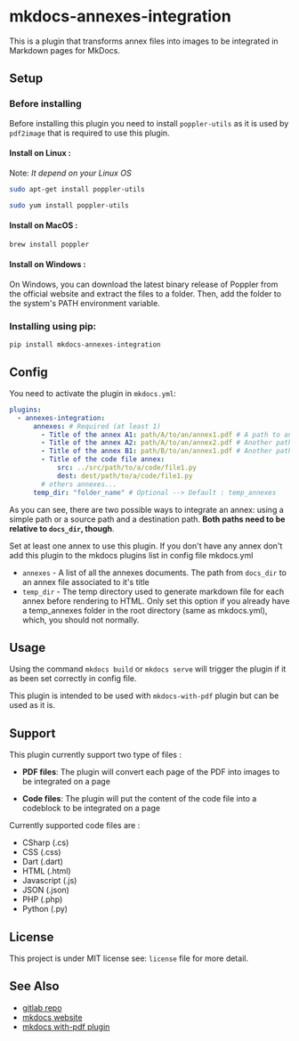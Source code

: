 # mkdocs-annexes-integration

This is a plugin that transforms annex files into images to be integrated in Markdown pages for MkDocs.

## Setup

### Before installing

Before installing this plugin you need to install `poppler-utils` as it is used by `pdf2image` that is required to use this plugin.

#### Install on Linux :

Note: *It depend on your Linux OS*

``` sh
sudo apt-get install poppler-utils
```

``` sh
sudo yum install poppler-utils
```

#### Install on MacOS :

``` sh
brew install poppler
```

#### Install on Windows :

On Windows, you can download the latest binary release of Poppler from the official website and extract the files to a folder. Then, add the folder to the system's PATH environment variable.

### Installing using pip:

`pip install mkdocs-annexes-integration`

## Config

You need to activate the plugin in `mkdocs.yml`:

```yaml
plugins:
  - annexes-integration:
      annexes: # Required (at least 1)
        - Title of the annex A1: path/A/to/an/annex1.pdf # A path to an annex with it's title
        - Title of the annex A2: path/A/to/an/annex2.pdf # Another path to an annex in same folder as the first
        - Title of the annex B1: path/B/to/an/annex1.pdf # Another path to an annex but in different folder as the first two
        - Title of the code file annex:
            src: ../src/path/to/a/code/file1.py
            dest: dest/path/to/a/code/file1.py
        # others annexes...
      temp_dir: "folder_name" # Optional --> Default : temp_annexes
```

As you can see, there are two possible ways to integrate an annex: using a simple path or a source path and a destination path. **Both paths need to be relative to `docs_dir`, though**.

Set at least one annex to use this plugin. If you don't have any annex don't add this plugin to the mkdocs plugins list in config file mkdocs.yml

- `annexes` - A list of all the annexes documents. The path from `docs_dir` to an annex file associated to it's title
- `temp_dir` - The temp directory used to generate markdown file for each annex before rendering to HTML. Only set this option if you already have a temp_annexes folder in the root directory (same as mkdocs.yml), which, you should not normally.

## Usage

Using the command `mkdocs build` or `mkdocs serve` will trigger the plugin if it as been set correctly in config file.

This plugin is intended to be used with `mkdocs-with-pdf` plugin but can be used as it is.

## Support

This plugin currently support two type of files :

- **PDF files**: The plugin will convert each page of the PDF into images to be integrated on a page

- **Code files**: The plugin will put the content of the code file into a codeblock to be integrated on a page

Currently supported code files are :
 - CSharp (.cs)
 - CSS (.css)
 - Dart (.dart)
 - HTML (.html)
 - Javascript (.js)
 - JSON (.json)
 - PHP (.php)
 - Python (.py)

## License

This project is under MIT license see: `license` file for more detail.

## See Also

- [gitlab repo](http://www.gitlab.org/cfpt-mkdocs-plugins/mkdocs-annexes-integration/)
- [mkdocs website](http://www.mkdocs.org/)
- [mkdocs with-pdf plugin](https://github.com/orzih/mkdocs-with-pdf)